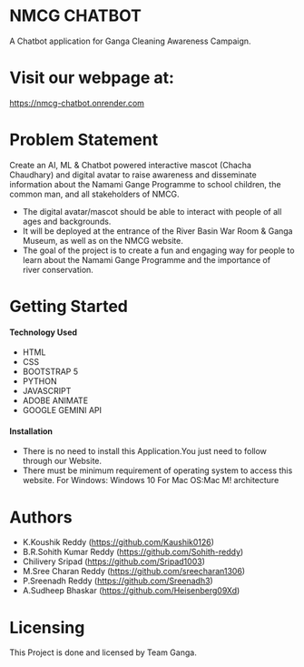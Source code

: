 # NMCG CHATBOT
A Chatbot application for Ganga Cleaning Awareness Campaign.
# Visit our webpage at: 
https://nmcg-chatbot.onrender.com


# Problem Statement
Create an AI, ML & Chatbot powered interactive mascot (Chacha Chaudhary) and 
digital avatar to raise awareness and disseminate information about the Namami 
Gange Programme to school children, the common man, and all stakeholders of 
NMCG. 
- The digital avatar/mascot should be able to interact with people of all ages and 
backgrounds. 
- It will be deployed at the entrance of the River Basin War Room & Ganga Museum, as 
well as on the NMCG website. 
- The goal of the project is to create a fun and engaging way for people to learn about 
the Namami Gange Programme and the importance of river conservation.

# Getting Started
  ####  Technology Used
- HTML
- CSS
- BOOTSTRAP 5
- PYTHON
- JAVASCRIPT
- ADOBE ANIMATE
- GOOGLE GEMINI API
 ####  Installation
* There is no need to install this Application.You just need to follow through our Website.
* There must be minimum requirement of operating system to access this website.
  For Windows: Windows 10
  For Mac OS:Mac M! architecture



# Authors
- K.Koushik Reddy (https://github.com/Kaushik0126)
- B.R.Sohith Kumar Reddy (https://github.com/Sohith-reddy)
- Chilivery Sripad (https://github.com/Sripad1003)
- M.Sree Charan Reddy (https://github.com/sreecharan1306)
- P.Sreenadh Reddy (https://github.com/Sreenadh3)
- A.Sudheep Bhaskar (https://github.com/Heisenberg09Xd)


# Licensing
This Project is done and licensed by Team Ganga.
  


